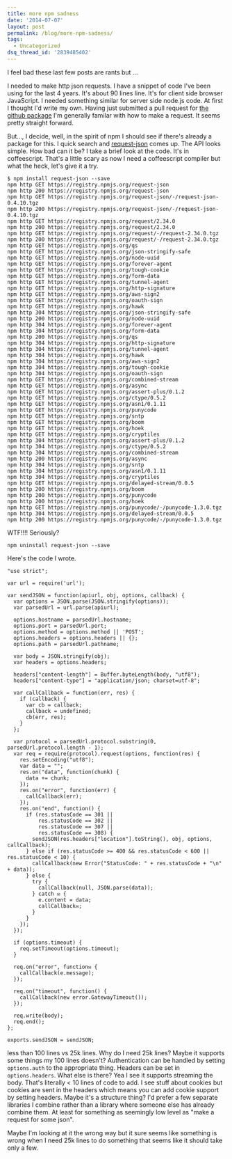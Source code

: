 ```yaml
---
title: more npm sadness
date: '2014-07-07'
layout: post
permalink: /blog/more-npm-sadness/
tags:
  - Uncategorized
dsq_thread_id: '2839485402'
---
```

I feel bad these last few posts are rants but ...

I needed to make http json requests. I have a snippet of code I've been using
for the last 4 years. It's about 90 lines line. It's for client side browser
JavaScript. I needed something similar for server side node.js code. At first I
thought I'd write my own. Having just submitted a pull request for [the github package](http://npmjs.org/package/github/) I'm generally familar with how to make a request. It seems pretty straight
forward.

But..., I decide, well, in the spirit of npm I should see if there's already a
package for this. I quick search and [request-json](http://npmjs.org/package/request-json) comes up. The API looks simple. How bad can it be? I take a brief look at the
code. It's in coffeescript. That's a little scary as now I need a coffeescript
compiler but what the heck, let's give it a try.

<pre><code>$ npm install request-json --save
npm http GET https://registry.npmjs.org/request-json
npm http 200 https://registry.npmjs.org/request-json
npm http GET https://registry.npmjs.org/request-json/-/request-json-0.4.10.tgz
npm http 200 https://registry.npmjs.org/request-json/-/request-json-0.4.10.tgz
npm http GET https://registry.npmjs.org/request/2.34.0
npm http 200 https://registry.npmjs.org/request/2.34.0
npm http GET https://registry.npmjs.org/request/-/request-2.34.0.tgz
npm http 200 https://registry.npmjs.org/request/-/request-2.34.0.tgz
npm http GET https://registry.npmjs.org/qs
npm http GET https://registry.npmjs.org/json-stringify-safe
npm http GET https://registry.npmjs.org/node-uuid
npm http GET https://registry.npmjs.org/forever-agent
npm http GET https://registry.npmjs.org/tough-cookie
npm http GET https://registry.npmjs.org/form-data
npm http GET https://registry.npmjs.org/tunnel-agent
npm http GET https://registry.npmjs.org/http-signature
npm http GET https://registry.npmjs.org/aws-sign2
npm http GET https://registry.npmjs.org/oauth-sign
npm http GET https://registry.npmjs.org/hawk
npm http 304 https://registry.npmjs.org/json-stringify-safe
npm http 200 https://registry.npmjs.org/node-uuid
npm http 304 https://registry.npmjs.org/forever-agent
npm http 304 https://registry.npmjs.org/form-data
npm http 200 https://registry.npmjs.org/qs
npm http 304 https://registry.npmjs.org/http-signature
npm http 304 https://registry.npmjs.org/tunnel-agent
npm http 304 https://registry.npmjs.org/hawk
npm http 304 https://registry.npmjs.org/aws-sign2
npm http 304 https://registry.npmjs.org/tough-cookie
npm http 304 https://registry.npmjs.org/oauth-sign
npm http GET https://registry.npmjs.org/combined-stream
npm http GET https://registry.npmjs.org/async
npm http GET https://registry.npmjs.org/assert-plus/0.1.2
npm http GET https://registry.npmjs.org/ctype/0.5.2
npm http GET https://registry.npmjs.org/asn1/0.1.11
npm http GET https://registry.npmjs.org/punycode
npm http GET https://registry.npmjs.org/sntp
npm http GET https://registry.npmjs.org/boom
npm http GET https://registry.npmjs.org/hoek
npm http GET https://registry.npmjs.org/cryptiles
npm http 304 https://registry.npmjs.org/assert-plus/0.1.2
npm http 304 https://registry.npmjs.org/ctype/0.5.2
npm http 304 https://registry.npmjs.org/combined-stream
npm http 200 https://registry.npmjs.org/async
npm http 304 https://registry.npmjs.org/sntp
npm http 304 https://registry.npmjs.org/asn1/0.1.11
npm http 304 https://registry.npmjs.org/cryptiles
npm http GET https://registry.npmjs.org/delayed-stream/0.0.5
npm http 200 https://registry.npmjs.org/boom
npm http 200 https://registry.npmjs.org/punycode
npm http 200 https://registry.npmjs.org/hoek
npm http GET https://registry.npmjs.org/punycode/-/punycode-1.3.0.tgz
npm http 304 https://registry.npmjs.org/delayed-stream/0.0.5
npm http 200 https://registry.npmjs.org/punycode/-/punycode-1.3.0.tgz
</code></pre>

WTF!!!! Seriously?

<pre><code>npm uninstall request-json --save
</code></pre>

Here's the code I wrote.

<pre><code>"use strict";

var url = require('url');

var sendJSON = function(apiurl, obj, options, callback) {
  var options = JSON.parse(JSON.stringify(options));
  var parsedUrl = url.parse(apiurl);

  options.hostname = parsedUrl.hostname;
  options.port = parsedUrl.port;
  options.method = options.method || 'POST';
  options.headers = options.headers || {};
  options.path = parsedUrl.pathname;

  var body = JSON.stringify(obj);
  var headers = options.headers;

  headers["content-length"] = Buffer.byteLength(body, "utf8");
  headers["content-type"] = "application/json; charset=utf-8";

  var callCallback = function(err, res) {
    if (callback) {
      var cb = callback;
      callback = undefined;
      cb(err, res);
    }
  };

  var protocol = parsedUrl.protocol.substring(0, parsedUrl.protocol.length - 1);
  var req = require(protocol).request(options, function(res) {
    res.setEncoding("utf8");
    var data = "";
    res.on("data", function(chunk) {
      data += chunk;
    });
    res.on("error", function(err) {
      callCallback(err);
    });
    res.on("end", function() {
      if (res.statusCode == 301 ||
          res.statusCode == 302 ||
          res.statusCode == 307 ||
          res.statusCode == 308) {
        sendJSON(res.headers["location"].toString(), obj, options, callCallback);
      } else if (res.statusCode &gt;= 400 &amp;&amp; res.statusCode &lt; 600 || res.statusCode &lt; 10) {
        callCallback(new Error("StatusCode: " + res.statusCode + "\n" + data));
      } else {
        try {
          callCallback(null, JSON.parse(data));
        } catch &#x2709;&#xFE0F; {
          e.content = data;
          callCallback&#x2709;&#xFE0F;;
        }
      }
    });
  });

  if (options.timeout) {
    req.setTimeout(options.timeout);
  }

  req.on("error", function&#x2709;&#xFE0F; {
    callCallback(e.message);
  });

  req.on("timeout", function() {
    callCallback(new error.GatewayTimeout());
  });

  req.write(body);
  req.end();
};

exports.sendJSON = sendJSON;
</code></pre>

less than 100 lines vs 25k lines. Why do I need 25k lines? Maybe it supports
some things my 100 lines doesn't? Authentication can be handled by setting `options.auth` to the appropriate thing. Headers can be set in `options.headers`. What else is there? Yea I see it supports streaming the body. That's
literally &lt; 10 lines of code to add. I see stuff about cookies but cookies
are sent in the headers which means you can add cookie support by setting
headers. Maybe it's a structure thing? I'd prefer a few separate libraries I
combine rather than a library where someone else has already combine them. At
least for something as seemingly low level as "make a request for some json".

Maybe I'm looking at it the wrong way but it sure seems like something is wrong
when I need 25k lines to do something that seems like it should take only a few.